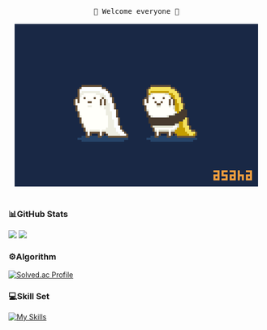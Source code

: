 <div align="center">
  <samp>
      💙 Welcome everyone 💙<br><br>
  </samp>
  <img src="README.assets/sushi.gif" style="zoom:80%;"/><br><br>
</div>



### 📊GitHub Stats

  <a href="https://stats.dooboo.io"><img src="https://stats.dooboo.io/api/github-stats-advanced?login=code-sum" width="600" /></a>
  <a href="https://stats.dooboo.io"><img src="https://stats.dooboo.io/api/github-trophies?login=code-sum" width="720" /></a>



### ⚙️Algorithm

[![Solved.ac Profile](http://mazassumnida.wtf/api/v2/generate_badge?boj=summer_2)](https://solved.ac/summer_2/)



### 💻Skill Set

[![My Skills](https://skillicons.dev/icons?i=python,django,java,spring,js,vue,npm,nodejs,express,jquery,r,postgres,mysql,sqlite,html,css,bootstrap,vscode,eclipse,docker,postman,fastapi,aws,githubactions,github,git,maven,linux,vim,powershell,md,figma,stackoverflow,discord)](https://skillicons.dev)
